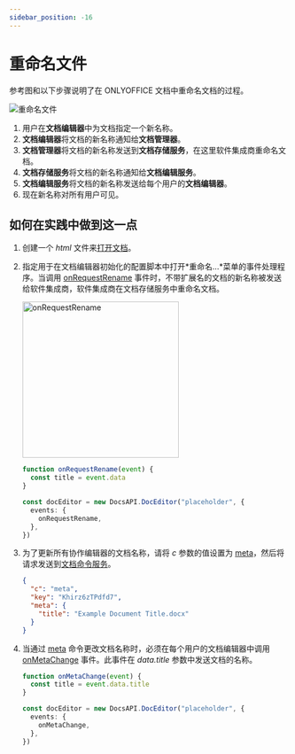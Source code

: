 ```yaml
---
sidebar_position: -16
---
```


# 重命名文件

参考图和以下步骤说明了在 ONLYOFFICE 文档中重命名文档的过程。

![重命名文件](/assets/images/editor/rename.svg)

1. 用户在**文档编辑器**中为文档指定一个新名称。
2. **文档编辑器**将文档的新名称通知给**文档管理器**。
3. **文档管理器**将文档的新名称发送到**文档存储服务**，在这里软件集成商重命名文档。
4. **文档存储服务**将文档的新名称通知给**文档编辑服务**。
5. **文档编辑服务**将文档的新名称发送给每个用户的**文档编辑器**。
6. 现在新名称对所有用户可见。

## 如何在实践中做到这一点

1. 创建一个 *html* 文件来[打开文档](./opening-file.md#how-this-can-be-done-in-practice)。

2. 指定用于在文档编辑器初始化的配置脚本中打开*重命名...*菜单的事件处理程序。当调用 [onRequestRename](../../usage-api/config/events.md#onrequestrename) 事件时，不带扩展名的文档的新名称被发送给软件集成商，软件集成商在文档存储服务中重命名文档。

   <img alt="onRequestRename" src="/assets/images/editor/onRequestRename.png" width="282px" />

   ``` ts
   function onRequestRename(event) {
     const title = event.data
   }
   
   const docEditor = new DocsAPI.DocEditor("placeholder", {
     events: {
       onRequestRename,
     },
   })
   ```

3. 为了更新所有协作编辑器的文档名称，请将 *c* 参数的值设置为 [meta](../../additional-api/command-service/meta.md)，然后将请求发送到[文档命令服务](../../additional-api/command-service/command-service.md)。

   ``` json
   {
     "c": "meta",
     "key": "Khirz6zTPdfd7",
     "meta": {
       "title": "Example Document Title.docx"
     }
   }
   ```

4. 当通过 [meta](../../additional-api/command-service/meta.md) 命令更改文档名称时，必须在每个用户的文档编辑器中调用 [onMetaChange](../../usage-api/config/events.md#onmetachange) 事件。此事件在 *data.title* 参数中发送文档的名称。

   ``` ts
   function onMetaChange(event) {
     const title = event.data.title
   }
   
   const docEditor = new DocsAPI.DocEditor("placeholder", {
     events: {
       onMetaChange,
     },
   })
   ```
